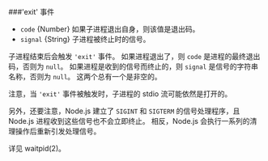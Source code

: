 ###'exit' 事件

* `code` {Number} 如果子进程退出自身，则该值是退出码。
* `signal` {String} 子进程被终止时的信号。

子进程结束后会触发 `'exit'` 事件。
如果进程退出了，则 `code` 是进程的最终退出码，否则为 `null`。
如果进程是收到的信号而终止的，则 `signal` 是信号的字符串名称，否则为 `null`。
这两个总有一个是非空的。

注意，当 `'exit'` 事件被触发时，子进程的 stdio 流可能依然是打开的。

另外，还要注意，Node.js 建立了 `SIGINT` 和 `SIGTERM` 的信号处理程序，且 Node.js 进程收到这些信号也不会立即终止。
相反，Node.js 会执行一系列的清理操作后重新引发处理信号。

详见 waitpid(2)。

